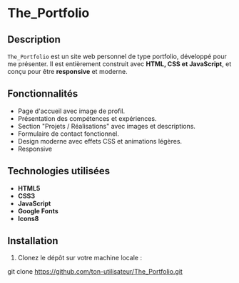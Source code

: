 # The_Portfolio

## Description
`The_Portfolio` est un site web personnel de type portfolio, développé pour me présenter. Il est entièrement construit avec **HTML, CSS et JavaScript**, et conçu pour être **responsive** et moderne.

## Fonctionnalités
- Page d'accueil avec image de profil.
- Présentation des compétences et expériences.
- Section "Projets / Réalisations" avec images et descriptions.
- Formulaire de contact fonctionnel.
- Design moderne avec effets CSS et animations légères.
- Responsive 

## Technologies utilisées
- **HTML5**
- **CSS3** 
- **JavaScript** 
- **Google Fonts**
- **Icons8**

## Installation
1. Clonez le dépôt sur votre machine locale :

git clone https://github.com/ton-utilisateur/The_Portfolio.git
